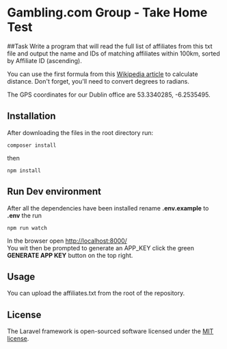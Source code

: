 # Gambling.com Group - Take Home Test

##Task
Write a program that will read the full list of affiliates from this txt file and output the name and IDs of matching affiliates within 100km, sorted by Affiliate ID (ascending).

You can use the first formula from this [Wikipedia article](https://en.wikipedia.org/wiki/Great-circle_distance) to calculate distance. Don't forget, you'll need to convert degrees to radians.

The GPS coordinates for our Dublin office are 53.3340285, -6.2535495.

## Installation
After downloading the files in the root directory run:  

```
composer install
```  
then  

```
npm install
```
## Run Dev environment 
After all the dependencies have been installed rename **.env.example** to **.env** the run  
```npm
npm run watch
```  
In the browser open [http://localhost:8000/](http://localhost:8000/)  
You wit then be prompted to generate an APP_KEY click the green **GENERATE APP KEY** button on the top right.

## Usage  
You can upload the affiliates.txt from the root of the repository.

## License

The Laravel framework is open-sourced software licensed under the [MIT license](https://opensource.org/licenses/MIT).
